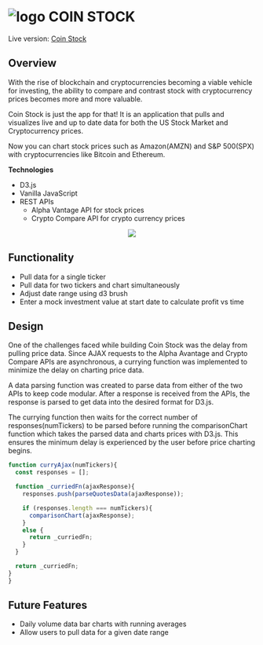 # ![logo](Chttps://github.com/addriv/coin_stock/blob/master/favicon.ico) COIN STOCK

Live version: [Coin Stock](https://addriv.github.io/coin_stock/)

## Overview

With the rise of blockchain and cryptocurrencies becoming a viable vehicle for investing, the ability to compare and contrast stock with cryptocurrency prices becomes more and more valuable.

Coin Stock is just the app for that! It is an application that pulls and visualizes live and up to date data for both the US Stock Market and Cryptocurrency prices.

Now you can chart stock prices such as Amazon(AMZN) and S&P 500(SPX) with cryptocurrencies like Bitcoin and Ethereum.

**Technologies**

* D3.js
* Vanilla JavaScript
* REST APIs
  * Alpha Vantage API for stock prices
  * Crypto Compare API for crypto currency prices

<p align="center">
  <img src="https://github.com/addriv/coin_stock/blob/master/assets/images/overview.gif">
</p>

## Functionality

* Pull data for a single ticker
* Pull data for two tickers and chart simultaneously
* Adjust date range using d3 brush
* Enter a mock investment value at start date to calculate profit vs time

## Design

One of the challenges faced while building Coin Stock was the delay from pulling price data. Since AJAX requests to the Alpha Avantage and Crypto Compare APIs are asynchronous, a currying function was implemented to minimize the delay on charting price data.

A data parsing function was created to parse data from either of the two APIs to keep code modular. After a response is received from the APIs, the response is parsed to get data into the desired format for D3.js.

The currying function then waits for the correct number of responses(numTickers) to be parsed before running the comparisonChart function which takes the parsed data and charts prices with D3.js. This ensures the minimum delay is experienced by the user before price charting begins.

````js
function curryAjax(numTickers){
  const responses = [];

  function _curriedFn(ajaxResponse){
    responses.push(parseQuotesData(ajaxResponse));

    if (responses.length === numTickers){
      comparisonChart(ajaxResponse);
    }
    else {
      return _curriedFn;
    }
  }

  return _curriedFn;
}
}
````

## Future Features

* Daily volume data bar charts with running averages
* Allow users to pull data for a given date range